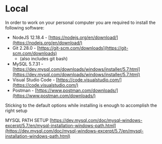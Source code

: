 # Local

In order to work on your personal computer you are required to install the following software:

* NodeJS  12.18.4 - [https://nodejs.org/en/download/](https://nodejs.org/en/download/)
* Git 2.28.0 - [https://git-scm.com/downloads](https://git-scm.com/downloads)
  * \(also includes git bash\)
* MySQL 5.7.31 - [https://dev.mysql.com/downloads/windows/installer/5.7.html](https://dev.mysql.com/downloads/windows/installer/5.7.html)
* Visual Studio Code - [https://code.visualstudio.com/](https://code.visualstudio.com/)
* Postman - [https://www.postman.com/downloads/](https://www.postman.com/downloads/)

Sticking to the default options while installing is enough to accomplish the right setup

MYSQL PATH SETUP [https://dev.mysql.com/doc/mysql-windows-excerpt/5.7/en/mysql-installation-windows-path.html](https://dev.mysql.com/doc/mysql-windows-excerpt/5.7/en/mysql-installation-windows-path.html)

